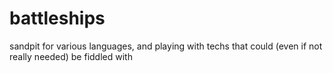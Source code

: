 # battleships
sandpit for various languages, and playing with techs that could (even if not really needed) be fiddled with
